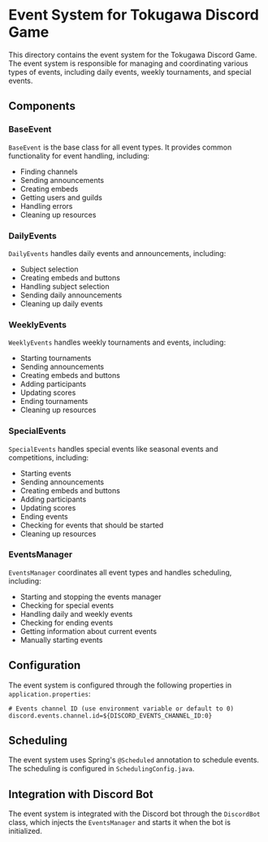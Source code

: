 # Event System for Tokugawa Discord Game

This directory contains the event system for the Tokugawa Discord Game. The event system is responsible for managing and coordinating various types of events, including daily events, weekly tournaments, and special events.

## Components

### BaseEvent

`BaseEvent` is the base class for all event types. It provides common functionality for event handling, including:

- Finding channels
- Sending announcements
- Creating embeds
- Getting users and guilds
- Handling errors
- Cleaning up resources

### DailyEvents

`DailyEvents` handles daily events and announcements, including:

- Subject selection
- Creating embeds and buttons
- Handling subject selection
- Sending daily announcements
- Cleaning up daily events

### WeeklyEvents

`WeeklyEvents` handles weekly tournaments and events, including:

- Starting tournaments
- Sending announcements
- Creating embeds and buttons
- Adding participants
- Updating scores
- Ending tournaments
- Cleaning up resources

### SpecialEvents

`SpecialEvents` handles special events like seasonal events and competitions, including:

- Starting events
- Sending announcements
- Creating embeds and buttons
- Adding participants
- Updating scores
- Ending events
- Checking for events that should be started
- Cleaning up resources

### EventsManager

`EventsManager` coordinates all event types and handles scheduling, including:

- Starting and stopping the events manager
- Checking for special events
- Handling daily and weekly events
- Checking for ending events
- Getting information about current events
- Manually starting events

## Configuration

The event system is configured through the following properties in `application.properties`:

```properties
# Events channel ID (use environment variable or default to 0)
discord.events.channel.id=${DISCORD_EVENTS_CHANNEL_ID:0}
```

## Scheduling

The event system uses Spring's `@Scheduled` annotation to schedule events. The scheduling is configured in `SchedulingConfig.java`.

## Integration with Discord Bot

The event system is integrated with the Discord bot through the `DiscordBot` class, which injects the `EventsManager` and starts it when the bot is initialized.